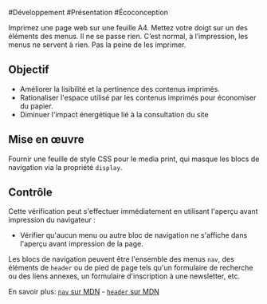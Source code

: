 
#Développement #Présentation #Écoconception

Imprimez une page web sur une feuille A4. Mettez votre doigt sur un des éléments des menus. Il ne se passe rien. C’est normal, à l’impression, les menus ne servent à rien. Pas la peine de les imprimer.


## Objectif

* Améliorer la lisibilité et la pertinence des contenus imprimés.
* Rationaliser l'espace utilisé par les contenus imprimés pour économiser du papier.
* Diminuer l'impact énergétique lié à la consultation du site

## Mise en œuvre

Fournir une feuille de style CSS pour le media print, qui masque les blocs de navigation via la propriété `display`.

## Contrôle

Cette vérification peut s'effectuer immédiatement en utilisant l'aperçu avant impression du navigateur :

* Vérifier qu'aucun menu ou autre bloc de navigation ne s'affiche dans l'aperçu avant impression de la page.

Les blocs de navigation peuvent être l'ensemble des menus `nav`, des éléments de `header` ou de pied de page tels qu'un formulaire de recherche ou des liens annexes, un formulaire d'inscription à une newsletter, etc.

En savoir plus: [`nav` sur MDN](https://developer.mozilla.org/fr/docs/Web/HTML/Element/nav) - [`header` sur MDN](https://developer.mozilla.org/fr/docs/Web/HTML/Element/header)

